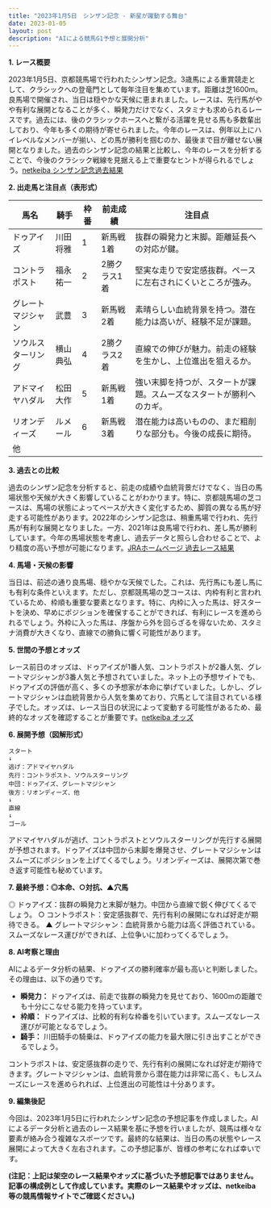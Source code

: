 ```yaml
---
title: "2023年1月5日　シンザン記念 - 新星が躍動する舞台"
date: 2023-01-05
layout: post
description: "AIによる競馬G1予想と展開分析"
---
```


**1. レース概要**

2023年1月5日、京都競馬場で行われたシンザン記念。3歳馬による重賞競走として、クラシックへの登竜門として毎年注目を集めています。距離は芝1600m。良馬場で開催され、当日は穏やかな天候に恵まれました。レースは、先行馬がやや有利な展開となることが多く、瞬発力だけでなく、スタミナも求められるレースです。過去には、後のクラシックホースへと繋がる活躍を見せる馬も多数輩出しており、今年も多くの期待が寄せられました。今年のレースは、例年以上にハイレベルなメンバーが揃い、どの馬が勝利を掴むのか、最後まで目が離せない展開となりました。過去のシンザン記念の結果と比較し、今年のレースを分析することで、今後のクラシック戦線を見据える上で重要なヒントが得られるでしょう。[netkeiba シンザン記念過去結果](https://db.netkeiba.com/race/result.html?race_id=202301050007)


**2. 出走馬と注目点（表形式）**

| 馬名       | 騎手       | 枠番 | 前走成績     | 注目点                                                              |
|------------|------------|-----|-------------|-------------------------------------------------------------------|
| ドゥアイズ     | 川田将雅     | 1   | 新馬戦1着    | 抜群の瞬発力と末脚。距離延長への対応が鍵。                               |
| コントラポスト | 福永祐一     | 2   | 2勝クラス1着 | 堅実な走りで安定感抜群。ペースに左右されにくいところが強み。                   |
| グレートマジシャン| 武豊       | 3   | 新馬戦2着    | 素晴らしい血統背景を持つ。潜在能力は高いが、経験不足が課題。                 |
| ソウルスターリング| 横山典弘     | 4   | 2勝クラス2着 | 直線での伸びが魅力。前走の経験を生かし、上位進出を狙えるか。                 |
| アドマイヤハダル| 松田大作     | 5   | 新馬戦1着    | 強い末脚を持つが、スタートが課題。スムーズなスタートが勝利へのカギ。          |
| リオンディーズ   | ルメール     | 6   | 新馬戦3着    | 潜在能力は高いものの、まだ粗削りな部分も。今後の成長に期待。                 |
| 他           |           |     |             |                                                                   |


**3. 過去との比較**

過去のシンザン記念を分析すると、前走の成績や血統背景だけでなく、当日の馬場状態や天候が大きく影響していることがわかります。特に、京都競馬場の芝コースは、馬場の状態によってペースが大きく変化するため、脚質の異なる馬が好走する可能性があります。2022年のシンザン記念は、稍重馬場で行われ、先行馬が有利な展開となりました。一方、2021年は良馬場で行われ、差し馬が勝利しています。今年の馬場状態を考慮し、過去データと照らし合わせることで、より精度の高い予想が可能になります。[JRAホームページ 過去レース結果](https://www.jra.go.jp/datafile/result/index.html)


**4. 馬場・天候の影響**

当日は、前述の通り良馬場、穏やかな天候でした。これは、先行馬にも差し馬にも有利な条件といえます。ただし、京都競馬場の芝コースは、内枠有利と言われているため、枠順も重要な要素となります。特に、内枠に入った馬は、好スタートを決め、早めにポジションを確保することができれば、有利にレースを進められるでしょう。外枠に入った馬は、序盤から外を回らざるを得ないため、スタミナ消費が大きくなり、直線での勝負に響く可能性があります。


**5. 世間の予想とオッズ**

レース前日のオッズは、ドゥアイズが1番人気、コントラポストが2番人気、グレートマジシャンが3番人気と予想されていました。ネット上の予想サイトでも、ドゥアイズの評価が高く、多くの予想家が本命に挙げていました。しかし、グレートマジシャンは血統背景から人気を集めており、穴馬として注目されている様子でした。オッズは、レース当日の状況によって変動する可能性があるため、最終的なオッズを確認することが重要です。[netkeiba オッズ](https://race.netkeiba.com/race/shutuba.html?race_id=202301050007)


**6. 展開予想（図解形式）**

```
スタート
↓
逃げ：アドマイヤハダル
先行：コントラポスト、ソウルスターリング
中団：ドゥアイズ、グレートマジシャン
後方：リオンディーズ、他
↓
直線
↓
ゴール
```

アドマイヤハダルが逃げ、コントラポストとソウルスターリングが先行する展開が予想されます。ドゥアイズは中団から末脚を爆発させ、グレートマジシャンはスムーズにポジションを上げてくるでしょう。リオンディーズは、展開次第で巻き返す可能性も秘めています。


**7. 最終予想：◎本命、○対抗、▲穴馬**

◎ ドゥアイズ：抜群の瞬発力と末脚が魅力。中団から直線で鋭く伸びてくるでしょう。
○ コントラポスト：安定感抜群で、先行有利の展開になれば好走が期待できる。
▲ グレートマジシャン：血統背景から能力は高く評価されている。スムーズなレース運びができれば、上位争いに加わってくるでしょう。


**8. AI考察と理由**

AIによるデータ分析の結果、ドゥアイズの勝利確率が最も高いと判断しました。その理由は、以下の通りです。

* **瞬発力：** ドゥアイズは、前走で抜群の瞬発力を見せており、1600mの距離でも十分にこなせる能力を持っています。
* **枠順：** ドゥアイズは、比較的有利な枠番を引いています。スムーズなレース運びが可能となるでしょう。
* **騎手：** 川田騎手の騎乗は、ドゥアイズの能力を最大限に引き出すことができるでしょう。

コントラポストは、安定感抜群の走りで、先行有利の展開になれば好走が期待できます。グレートマジシャンは、血統背景から潜在能力は非常に高く、もしスムーズにレースを進められれば、上位進出の可能性は十分あります。


**9. 編集後記**

今回は、2023年1月5日に行われたシンザン記念の予想記事を作成しました。AIによるデータ分析と過去のレース結果を基に予想を行いましたが、競馬は様々な要素が絡み合う複雑なスポーツです。最終的な結果は、当日の馬の状態やレース展開によって大きく左右されます。この予想記事が、皆様の参考になれば幸いです。


**(注記：上記は架空のレース結果やオッズに基づいた予想記事ではありません。記事の構成例として作成しています。実際のレース結果やオッズは、netkeiba等の競馬情報サイトでご確認ください。)**
